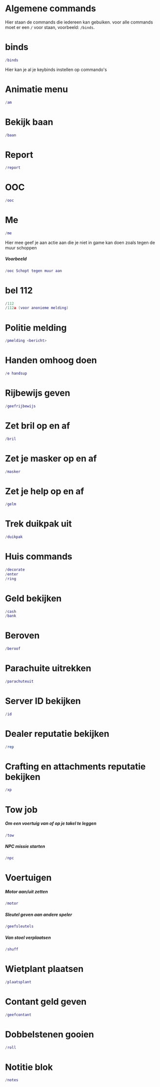 # Algemene commands

Hier staan de commands die iedereen kan gebuiken.
voor alle commands moet er een `/` voor staan, voorbeeld: `/binds`.

# binds

```lua
/binds
```

Hier kan je al je keybinds instellen op commando's

# Animatie menu

```lua
/am
```

# Bekijk baan

```lua
/baan
```

# Report

```lua
/report
```

# OOC

```lua
/ooc
```

# Me

```lua
/me
```

Hier mee geef je aan actie aan die je niet in game kan doen zoals tegen de muur schoppen

##### Voorbeeld

```lua
/ooc Schopt tegen muur aan
```

# bel 112

```lua
/112
/112a (voor anonieme melding)
```

# Politie melding

```lua
/pmelding <bericht>
```

# Handen omhoog doen

```lua
/e handsup
```

# Rijbewijs geven

```lua
/geefrijbewijs
```

# Zet bril op en af

```lua
/bril
```

# Zet je masker op en af

```lua
/masker
```

# Zet je help op en af

```lua
/gelm
```

# Trek duikpak uit

```lua
/duikpak
```

# Huis commands

```lua
/decorate
/enter
/ring
```

# Geld bekijken

```lua
/cash
/bank
```

# Beroven

```lua
/beroof
```

# Parachuite uitrekken

```lua
/parachuteuit
```

# Server ID bekijken

```lua
/id
```

# Dealer reputatie bekijken

```lua
/rep
```

# Crafting en attachments reputatie bekijken

```lua
/xp
```

# Tow job

##### Om een voertuig van of op je takel te leggen

```lua
/tow
```

##### NPC missie starten

```lua
/npc
```

# Voertuigen

##### Motor aan/uit zetten

```lua
/motor
```

##### Sleutel geven aan andere speler

```lua
/geefsleutels
```

##### Van stoel verplaatsen

```lua
/shuff
```

# Wietplant plaatsen

```lua
/plaatsplant
```

# Contant geld geven

```lua
/geefcontant
```

# Dobbelstenen gooien

```lua
/roll
```

# Notitie blok

```lua
/notes
```
